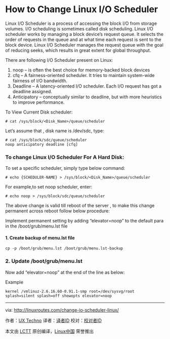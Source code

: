 How to Change Linux I/O Scheduler
==================================


Linux I/O Scheduler is a process of accessing the block I/O from storage volumes. I/O scheduling is sometimes called disk scheduling. Linux I/O scheduler works by managing a block device’s request queue. It selects the order of requests in the queue and at what time each request is sent to the block device. Linux I/O Scheduler manages the request queue with the goal of reducing seeks, which results in great extent for global throughput.

There are following I/O Scheduler present on Linux:

1. noop – is often the best choice for memory-backed block devices
2. cfq – A fairness-oriented scheduler. It tries to maintain system-wide fairness of I/O bandwidth.
3. Deadline – A latency-oriented I/O scheduler. Each I/O request has got a deadline assigned.
4. Anticipatory – conceptually similar to deadline, but with more heuristics to improve performance.

To View Current Disk scheduler:

```
# cat /sys/block/<Disk_Name>/queue/scheduler
```

Let’s assume that , disk name is /dev/sdc, type:

```
# cat /sys/block/sdc/queue/scheduler
noop anticipatory deadline [cfq]
```

### To change Linux I/O Scheduler For A Hard Disk:

To set a specific scheduler, simply type below command:

```
# echo {SCHEDULER-NAME} > /sys/block/<Disk_Name>/queue/scheduler
```

For example,to set noop scheduler, enter:

```
# echo noop > /sys/block/sdc/queue/scheduler
```

The above change is valid till reboot of the server , to make this change permanent across reboot follow below procedure:

Implement permanent setting by adding “elevator=noop” to the default para in the /boot/grub/menu.lst file

#### 1. Create backup of menu.lst file

```
cp -p /boot/grub/menu.lst /boot/grub/menu.lst-backup
```

### 2. Update /boot/grub/menu.lst

Now add “elevator=noop” at the end of the line as below:
 
Example

```
kernel /vmlinuz-2.6.16.60-0.91.1-smp root=/dev/sysvg/root splash=silent splash=off showopts elevator=noop
```

--------------------------------------------------------------------------------

via: http://linuxroutes.com/change-io-scheduler-linux/

作者：[UX  Techno][a]
译者：[译者ID](https://github.com/译者ID)
校对：[校对者ID](https://github.com/校对者ID)

本文由 [LCTT](https://github.com/LCTT/TranslateProject) 原创编译，[Linux中国](https://linux.cn/) 荣誉推出

[a]:http://linuxroutes.com/change-io-scheduler-linux/
